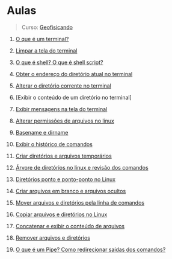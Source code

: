 # Aulas

> Curso: [Geofisicando](https://youtube.com/playlist?list=PLLCFxfe9wkl-k0w-c_1i4sdZPUYt0Yc2P)

1. [O que é um terminal?](./o-que-e-terminal/notes.md)

2. [Limpar a tela do terminal](./limpar-a-tela-do-terminal/notes.md)

3. [O que é shell? O que é shell script?](./o-que-e-shell-e-shell-script/notes.md)

4. [Obter o endereço do diretório atual no terminal](./obter-o-endereco-do-diretorio-atual-no-terminal/notes.md)

5. [Alterar o diretório corrente no terminal](./alterar-o-diretorio-corrente-no-terminal/notes.md)

6. [Exibir o conteúdo de um diretório no terminal]

7. [Exibir mensagens na tela do terminal](./exibir-mensagens-na-tela-do-terminal/notes.md)

8. [Alterar permissões de arquivos no linux](./alterar-permissoes-de-arquivos-no-linux/notes.md)

9. [Basename e dirname](./basename-e-dirname/notes.md)

10. [Exibir o histórico de comandos](./exibir-o-historico-de-comandos/notes.md)

11. [Criar diretórios e arquivos temporários](./criar-diretorios-e-arquivos-temporarios/notes.md)

12. [Árvore de diretórios no linux e revisão dos comandos](./arvore-de-diretorios-no-linux-e-revisao-dos-comandos/notes.md)

13. [Diretórios ponto e ponto-ponto no Linux](./diretorios-ponto-e-ponto-ponto-no-linux/notes.md)

14. [Criar arquivos em branco e arquivos ocultos](./criar-arquivos-em-branco-e-arquivos-ocultos/notes.md)

15. [Mover arquivos e diretórios pela linha de comandos](./mover-arquivos-e-diretorios-pela-linha-de-comando/notes.md)

16. [Copiar arquivos e diretórios no Linux](./copiar-arquivos-e-diretorios-no-linux/notes.md)

17. [Concatenar e exibir o conteúdo de arquivos](./concatenar-e-exibir-o-conteudo-de-arquivos/notes.md)

18. [Remover arquivos e diretórios](./remover-arquivos-e-diretorios/notes.md)

19. [O que é um Pipe? Como redirecionar saídas dos comandos?](o-que-e-um-pipe-e-como-redirecionar-saidas-dos-comandos/notes.md)
